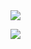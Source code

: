 <img src="https://capsule-render.vercel.app/api?type=wave&color=auto&height=300&section=header&text=Zuhye%&fontSize=90" />

 <a href="https://github.com/Zuhye" target="_blank"><img src="https://img.shields.io/badge/gitblack?style=flat-square&logo=GitHub&logoColor=white"/></a>
